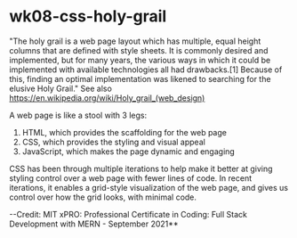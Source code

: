 # wk08-css-holy-grail

"The holy grail is a web page layout which has multiple, equal height columns that are defined with style sheets. It is commonly desired and implemented, but for many years, the various ways in which it could be implemented with available technologies all had drawbacks.[1] Because of this, finding an optimal implementation was likened to searching for the elusive Holy Grail."  See also <https://en.wikipedia.org/wiki/Holy_grail_(web_design)>

A web page is like a stool with 3 legs:

1. HTML, which provides the scaffolding for the web page
2. CSS, which provides the styling and visual appeal
3. JavaScript, which makes the page dynamic and engaging

CSS has been through multiple iterations to help make it better at giving styling control over a web page with fewer lines of code.  In recent iterations, it enables a grid-style visualization of the web page, and gives us control over how the grid looks, with minimal code.

--Credit:  MIT xPRO: Professional Certificate in Coding: Full Stack Development with MERN - September 2021**
